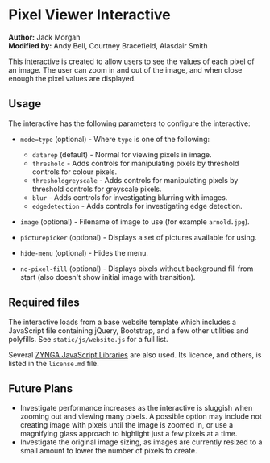 # Pixel Viewer Interactive

**Author:** Jack Morgan  
**Modified by:** Andy Bell, Courtney Bracefield, Alasdair Smith

This interactive is created to allow users to see the values of each pixel of an image.
The user can zoom in and out of the image, and when close enough the pixel values are displayed.

## Usage

The interactive has the following parameters to configure the interactive:

- `mode=type` (optional) - Where `type` is one of the following:

  - `datarep` (default) - Normal for viewing pixels in image.
  - `threshold` - Adds controls for manipulating pixels by threshold controls for colour pixels.
  - `thresholdgreyscale` - Adds controls for manipulating pixels by threshold controls for greyscale pixels.
  - `blur` - Adds controls for investigating blurring with images.
  - `edgedetection` - Adds controls for investigating edge detection.

- `image` (optional) - Filename of image to use (for example `arnold.jpg`).
- `picturepicker` (optional) - Displays a set of pictures available for using.
- `hide-menu` (optional) - Hides the menu.
- `no-pixel-fill` (optional) - Displays pixels without background fill from start (also doesn't show initial image with transition).

## Required files

The interactive loads from a base website template which includes a JavaScript file containing jQuery, Bootstrap, and a few other utilities and polyfills.
See `static/js/website.js` for a full list.

Several [ZYNGA JavaScript Libraries](zynga.github.io/scroller/) are also used.
Its licence, and others, is listed in the `license.md` file.

## Future Plans

- Investigate performance increases as the interactive is sluggish when zooming out and viewing many pixels. A possible option may include not creating image with pixels until the image is zoomed in, or use a magnifying glass approach to highlight just a few pixels at a time.
- Investigate the original image sizing, as images are currently resized to a small amount to lower the number of pixels to create.
